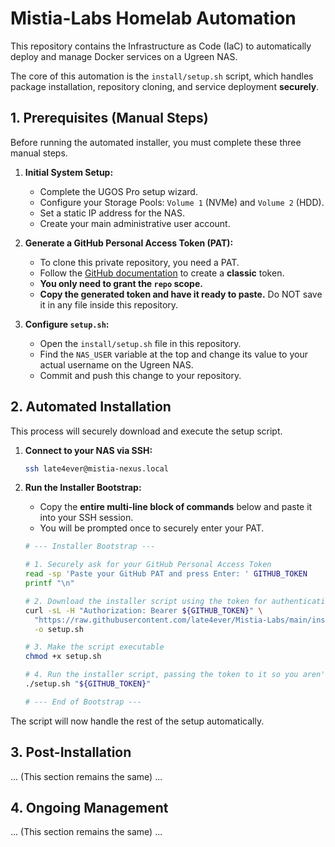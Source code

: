 # Mistia-Labs Homelab Automation

This repository contains the Infrastructure as Code (IaC) to automatically deploy and manage Docker services on a Ugreen NAS.

The core of this automation is the `install/setup.sh` script, which handles package installation, repository cloning, and service deployment **securely**.

## 1. Prerequisites (Manual Steps)

Before running the automated installer, you must complete these three manual steps.

1. **Initial System Setup:**
    * Complete the UGOS Pro setup wizard.
    * Configure your Storage Pools: `Volume 1` (NVMe) and `Volume 2` (HDD).
    * Set a static IP address for the NAS.
    * Create your main administrative user account.

2. **Generate a GitHub Personal Access Token (PAT):**
    * To clone this private repository, you need a PAT.
    * Follow the [GitHub documentation](https://docs.github.com/en/authentication/keeping-your-account-and-data-secure/managing-your-personal-access-tokens) to create a **classic** token.
    * **You only need to grant the `repo` scope.**
    * **Copy the generated token and have it ready to paste.** Do NOT save it in any file inside this repository.

3. **Configure `setup.sh`:**
    * Open the `install/setup.sh` file in this repository.
    * Find the `NAS_USER` variable at the top and change its value to your actual username on the Ugreen NAS.
    * Commit and push this change to your repository.

## 2. Automated Installation

This process will securely download and execute the setup script.

1. **Connect to your NAS via SSH:**

    ```bash
    ssh late4ever@mistia-nexus.local
    ```

2. **Run the Installer Bootstrap:**
    * Copy the **entire multi-line block of commands** below and paste it into your SSH session.
    * You will be prompted once to securely enter your PAT.

    ```bash
    # --- Installer Bootstrap ---

    # 1. Securely ask for your GitHub Personal Access Token
    read -sp 'Paste your GitHub PAT and press Enter: ' GITHUB_TOKEN
    printf "\n"

    # 2. Download the installer script using the token for authentication
    curl -sL -H "Authorization: Bearer ${GITHUB_TOKEN}" \
      "https://raw.githubusercontent.com/late4ever/Mistia-Labs/main/install/setup.sh" \
      -o setup.sh

    # 3. Make the script executable
    chmod +x setup.sh

    # 4. Run the installer script, passing the token to it so you aren't asked again
    ./setup.sh "${GITHUB_TOKEN}"

    # --- End of Bootstrap ---
    ```

The script will now handle the rest of the setup automatically.

## 3. Post-Installation

... (This section remains the same) ...

## 4. Ongoing Management

... (This section remains the same) ...
